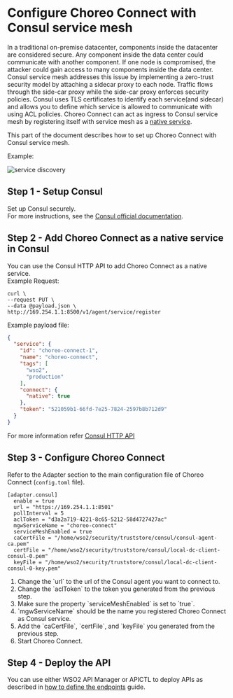 # Configure Choreo Connect with Consul service mesh

In a traditional on-premise datacenter, components inside the datacenter are considered secure. Any component inside the data center could communicate with another component.
If one node is compromised, the attacker could gain access to many components inside the data center.
Consul service mesh addresses this issue by implementing a zero-trust security model by attaching a sidecar proxy to each node. Traffic flows through the side-car proxy while the side-car proxy enforces security policies.
Consul uses TLS certificates to identify each service(and sidecar) and allows you to define which service is allowed to communicate with using ACL policies.
Choreo Connect can act as ingress to Consul service mesh by registering itself with service mesh as a [native service](https://www.consul.io/docs/connect/native).<br>

This part of the document describes how to set up Choreo Connect with Consul service mesh.<br>

Example:

![service discovery]({{base_path}}/assets/img/deploy/consul-reference-with-mesh.png)

## Step 1 - Setup Consul
Set up Consul securely.<br>
For more instructions, see the [Consul official documentation](https://www.consul.io/docs).
## Step 2 - Add Choreo Connect as a native service in Consul
You can use the Consul HTTP API to add Choreo Connect as a native service.<br>
Example Request:
```shell
curl \
--request PUT \
--data @payload.json \
http://169.254.1.1:8500/v1/agent/service/register
```
Example payload file:
```json
{
  "service": {
    "id": "choreo-connect-1",
    "name": "choreo-connect",
    "tags": [
      "wso2",
      "production"
    ],
    "connect": {
      "native": true
    },
    "token": "521059b1-66fd-7e25-7824-2597b8b712d9"
  }
}
```
For more information refer [Consul HTTP API](https://www.consul.io/api-docs/agent/service#register-service)

## Step 3 - Configure Choreo Connect
Refer to the Adapter section to the main configuration file of Choreo Connect (`config.toml` file). 
```
[adapter.consul]
  enable = true
  url = "https://169.254.1.1:8501"
  pollInterval = 5
  aclToken = "d3a2a719-4221-8c65-5212-58d4727427ac"
  mgwServiceName = "choreo-connect"
  serviceMeshEnabled = true
  caCertFile = "/home/wso2/security/truststore/consul/consul-agent-ca.pem"
  certFile = "/home/wso2/security/truststore/consul/local-dc-client-consul-0.pem"
  keyFile = "/home/wso2/security/truststore/consul/local-dc-client-consul-0-key.pem"
```
<ol>
<li>Change the `url` to the url of the Consul agent you want to connect to.<br></li>
<li>Change the `aclToken` to the token you generated from the previous step.<br></li>
<li>Make sure the property `serviceMeshEnabled` is set to `true`.<br></li>
<li>`mgwServiceName` should be the name you registered Choreo Connect as Consul service.<br></li>
<li>Add the `caCertFile`, `certFile`, and `keyFile` you generated from the previous step.<br></li>
<li>Start Choreo Connect.</li>
</ol>

## Step 4 - Deploy the API
You can use either WSO2 API Manager or APICTL to deploy APIs as described in [how to define the endpoints]({{base_path}}/deploy-and-publish/deploy-on-gateway/choreo-connect/service-discovery/#how-to-define-the-endpoints) guide.